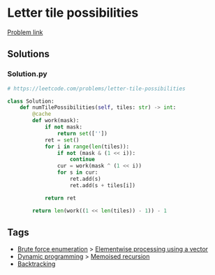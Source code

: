 # Letter tile possibilities

[Problem link](https://leetcode.com/problems/letter-tile-possibilities)

## Solutions


### Solution.py
```py
# https://leetcode.com/problems/letter-tile-possibilities

class Solution:
    def numTilePossibilities(self, tiles: str) -> int:
        @cache
        def work(mask):
            if not mask:
                return set([''])
            ret = set()
            for i in range(len(tiles)):
                if not (mask & (1 << i)):
                    continue
                cur = work(mask ^ (1 << i))
                for s in cur:
                    ret.add(s)
                    ret.add(s + tiles[i])

            return ret

        return len(work((1 << len(tiles)) - 1)) - 1
```
## Tags

* [Brute force enumeration](/Collections/brute-force-enumeration.md#brute-force-enumeration) > [Elementwise processing using a vector](/Collections/brute-force-enumeration.md#elementwise-processing-using-a-vector)
* [Dynamic programming](/Collections/dynamic-programming.md#dynamic-programming) > [Memoised recursion](/Collections/dynamic-programming.md#memoised-recursion)
* [Backtracking](/Collections/backtracking.md#backtracking)

